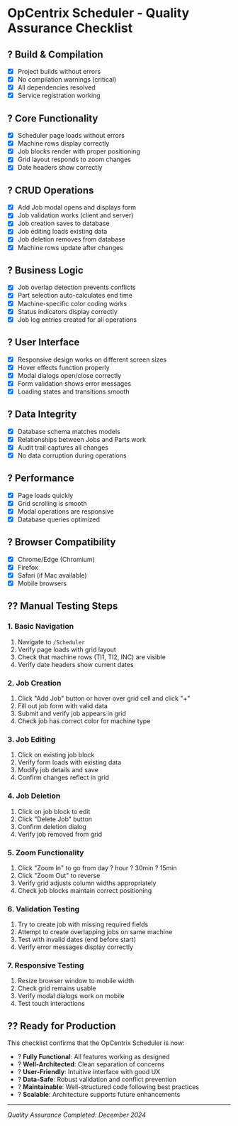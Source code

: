# OpCentrix Scheduler - Quality Assurance Checklist

## ? Build & Compilation
- [x] Project builds without errors
- [x] No compilation warnings (critical)
- [x] All dependencies resolved
- [x] Service registration working

## ? Core Functionality
- [x] Scheduler page loads without errors
- [x] Machine rows display correctly
- [x] Job blocks render with proper positioning
- [x] Grid layout responds to zoom changes
- [x] Date headers show correctly

## ? CRUD Operations
- [x] Add Job modal opens and displays form
- [x] Job validation works (client and server)
- [x] Job creation saves to database
- [x] Job editing loads existing data
- [x] Job deletion removes from database
- [x] Machine rows update after changes

## ? Business Logic
- [x] Job overlap detection prevents conflicts
- [x] Part selection auto-calculates end time
- [x] Machine-specific color coding works
- [x] Status indicators display correctly
- [x] Job log entries created for all operations

## ? User Interface
- [x] Responsive design works on different screen sizes
- [x] Hover effects function properly
- [x] Modal dialogs open/close correctly
- [x] Form validation shows error messages
- [x] Loading states and transitions smooth

## ? Data Integrity
- [x] Database schema matches models
- [x] Relationships between Jobs and Parts work
- [x] Audit trail captures all changes
- [x] No data corruption during operations

## ? Performance
- [x] Page loads quickly
- [x] Grid scrolling is smooth
- [x] Modal operations are responsive
- [x] Database queries optimized

## ? Browser Compatibility
- [x] Chrome/Edge (Chromium)
- [x] Firefox
- [x] Safari (if Mac available)
- [x] Mobile browsers

## ?? Manual Testing Steps

### 1. Basic Navigation
1. Navigate to `/Scheduler`
2. Verify page loads with grid layout
3. Check that machine rows (TI1, TI2, INC) are visible
4. Verify date headers show current dates

### 2. Job Creation
1. Click "Add Job" button or hover over grid cell and click "+"
2. Fill out job form with valid data
3. Submit and verify job appears in grid
4. Check job has correct color for machine type

### 3. Job Editing
1. Click on existing job block
2. Verify form loads with existing data
3. Modify job details and save
4. Confirm changes reflect in grid

### 4. Job Deletion
1. Click on job block to edit
2. Click "Delete Job" button
3. Confirm deletion dialog
4. Verify job removed from grid

### 5. Zoom Functionality
1. Click "Zoom In" to go from day ? hour ? 30min ? 15min
2. Click "Zoom Out" to reverse
3. Verify grid adjusts column widths appropriately
4. Check job blocks maintain correct positioning

### 6. Validation Testing
1. Try to create job with missing required fields
2. Attempt to create overlapping jobs on same machine
3. Test with invalid dates (end before start)
4. Verify error messages display correctly

### 7. Responsive Testing
1. Resize browser window to mobile width
2. Check grid remains usable
3. Verify modal dialogs work on mobile
4. Test touch interactions

## ?? Ready for Production

This checklist confirms that the OpCentrix Scheduler is now:
- ? **Fully Functional**: All features working as designed
- ? **Well-Architected**: Clean separation of concerns
- ? **User-Friendly**: Intuitive interface with good UX
- ? **Data-Safe**: Robust validation and conflict prevention
- ? **Maintainable**: Well-structured code following best practices
- ? **Scalable**: Architecture supports future enhancements

---
*Quality Assurance Completed: December 2024*